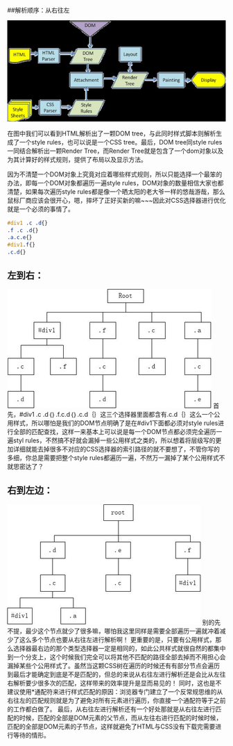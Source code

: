 ##解析顺序：从右往左

![](resources/53BE6CDE37408A7AD854BBB22C3A91FD.jpg)

在图中我们可以看到HTML解析出了一颗DOM tree，与此同时样式脚本则解析生成了一个style rules，也可以说是一个CSS tree。最后，DOM tree同style rules一同结合解析出一颗Render Tree，而Render Tree就是包含了一个dom对象以及为其计算好的样式规则，提供了布局以及显示方法。

因为不清楚一个DOM对象上究竟对应着哪些样式规则，所以只能选择一个最笨的办法，即每一个DOM对象都遍历一遍style rules，DOM对象的数量相信大家也都清楚，如果每次遍历style rules都是像一个晒太阳的老大爷一样的悠哉游哉，那么鼠标厂商应该会很开心，嗯，摔坏了正好买新的嘛~~~因此对CSS选择器进行优化就是一个必须的事情了。
```css
#div1 .c .d{}
.f .c .d{}
.a.c.e{}
#div1.f{}
.c.d{}
```
## 左到右：
![IMAGE](resources/4B7E5A2D97E1F7F3DC01BE82A3700851.jpg)
首先，#div1 .c .d｛｝.f.c.d｛｝.c.d｛｝这三个选择器里面都含有.c.d｛｝这么一个公用样式，所以哪怕是我们的DOM节点明确了是在#div1下面都必须对style rules进行全部的匹配查找，这样一来基本上可以说是每一个DOM节点都必须完全遍历一遍styl rules，不然搞不好就会漏掉一些公用样式之类的，所以想着将层级写的更加详细就能去掉很多不对应的CSS选择器的索引路径的就不要想了，不管你写的多细，你总是需要把整个style rules都遍历一遍，不然万一漏掉了某个公用样式不就思密达了？
## 右到左边：
![IMAGE](resources/859DBB85752C9C3B4E7E5277E83AD2E5.jpg)
别的先不提，最少这个节点就少了很多嘛，哪怕我这里同样是需要全部遍历一遍就冲着减少了这么多个节点也要从右往左进行解析啊！
更重要的是，只要有公用样式，那么选择器最右边的那个类型选择器一定是相同的，如此公共样式就很自然的都集中到一个分支上，这个时候我们完全可以将其他不匹配的路径全部去掉而不用担心会漏掉某些个公用样式了。虽然当这颗CSS树在遍历的时候还有有部分节点会遍历到最后才能确定到底是不是匹配的，但总的来说从右往左进行解析还是会比从左往右解析要少很多次的匹配，这样带来的效率提升是显而易见的！
同时，这也是不建议使用*通配符来进行样式匹配的原因：浏览器专门建立了一个反常规思维的从右往左的匹配规则就是为了避免对所有元素进行遍历，你直接一个通配符等于之前的工作都白做了。
最后，从右往左进行解析还有一个好处那就是从右往左进行匹配的时候，匹配的全部是DOM元素的父节点，而从左往右进行匹配的时候时候，匹配的全部是DOM元素的子节点，这样就避免了HTML与CSS没有下载完需要进行等待的情形。